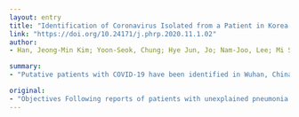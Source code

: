 ```yaml
---
layout: entry
title: "Identification of Coronavirus Isolated from a Patient in Korea with COVID-19"
link: "https://doi.org/10.24171/j.phrp.2020.11.1.02"
author:
- Han, Jeong-Min Kim; Yoon-Seok, Chung; Hye Jun, Jo; Nam-Joo, Lee; Mi Seon, Kim; Sang Hee, Woo; Sehee, Park; Jee Woong, Kim; Heui Man, Kim; Myung, Guk

summary:
- "Putative patients with COVID-19 have been identified in Wuhan, China. The virus genome exhibited sequence homology of 99.9% with SARS-CoV-2. It was isolated from putative patients from other countries, for instance China, for example. Molecular morphology was observed by electron microscopy in virus-infected Vero cells. Results The virus replicated in vero cells and cytopathic effects were observed."

original:
- "Objectives Following reports of patients with unexplained pneumonia at the end of December 2019 in Wuhan, China, the causative agent was identified as coronavirus (SARS-CoV-2), and the 2019 novel coronavirus disease was named COVID-19 by the World Health Organization. Putative patients with COVID-19 have been identified in South Korea, and attempts have been made to isolate the pathogen from these patients. Methods Upper and lower respiratory tract secretion samples from putative patients with COVID-19 were inoculated onto cells to isolate the virus. Full genome sequencing and electron microscopy were used to identify the virus. Results The virus replicated in Vero cells and cytopathic effects were observed. Full genome sequencing showed that the virus genome exhibited sequence homology of more than 99.9% with SARS-CoV-2 which was isolated from patients from other countries, for instance China. Sequence homology of SARS-CoV-2 with SARS-CoV, and MERS-CoV was 77.5% and 50%, respectively. Coronavirus-specific morphology was observed by electron microscopy in virus-infected Vero cells. Conclusion SARS-CoV-2 was isolated from putative patients with unexplained pneumonia and intermittent coughing and fever. The isolated virus was named BetaCoV/Korea/KCDC03/2020."
---
```


